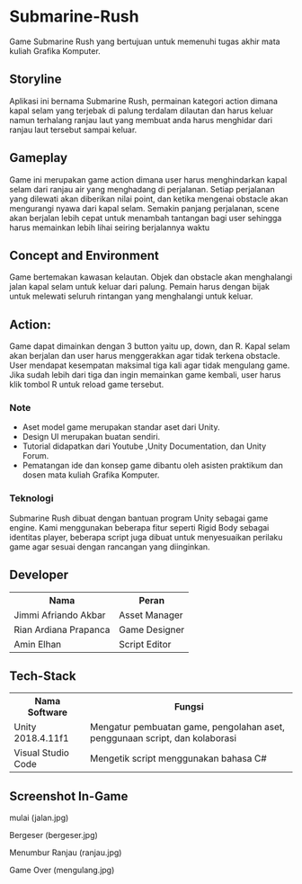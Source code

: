 # Submarine-Rush

Game Submarine Rush yang bertujuan untuk memenuhi tugas akhir mata kuliah Grafika Komputer.

## Storyline
Aplikasi ini bernama Submarine Rush, permainan kategori action dimana kapal selam yang terjebak di palung terdalam dilautan dan harus keluar namun terhalang ranjau laut yang membuat anda harus menghidar dari ranjau laut tersebut sampai keluar.


## Gameplay
Game ini merupakan game action dimana user harus menghindarkan kapal selam dari ranjau air yang menghadang di perjalanan. Setiap perjalanan yang dilewati akan diberikan nilai point, dan ketika mengenai obstacle akan mengurangi nyawa dari kapal selam. Semakin panjang perjalanan, scene akan berjalan lebih cepat untuk menambah tantangan bagi user sehingga harus memainkan lebih lihai seiring berjalannya waktu


## Concept and Environment
Game bertemakan kawasan kelautan. Objek dan obstacle akan menghalangi jalan kapal selam untuk keluar dari palung. Pemain harus dengan bijak untuk melewati seluruh rintangan yang menghalangi untuk keluar.

## Action:
Game dapat dimainkan dengan 3 button yaitu up, down, dan R. Kapal selam akan berjalan dan user harus menggerakkan agar tidak terkena obstacle. User mendapat kesempatan maksimal tiga kali agar tidak mengulang game. Jika sudah lebih dari tiga dan ingin memainkan game kembali, user harus klik tombol R untuk reload game tersebut.

### Note
- Aset model game merupakan standar aset dari Unity.
- Design UI merupakan buatan sendiri.
- Tutorial didapatkan dari Youtube ,Unity Documentation, dan Unity Forum.
- Pematangan ide dan konsep game dibantu oleh asisten praktikum dan dosen mata kuliah Grafika Komputer.

### Teknologi
Submarine Rush dibuat dengan bantuan program Unity sebagai game engine. Kami menggunakan beberapa fitur seperti Rigid Body sebagai identitas player, beberapa script juga dibuat untuk menyesuaikan perilaku game agar sesuai dengan rancangan yang diinginkan. 



## Developer
<table>
  <th>
    Nama
  </th>
  <th>
    Peran
  </th>
  <tr>
    <td>
      Jimmi Afriando Akbar
    </td>
    <td>
      Asset Manager
    </td>
  </tr>
  <tr>
    <td>
      Rian Ardiana Prapanca 
    </td>
    <td>
      Game Designer
    </td>
  </tr>
  <tr>
    <td>
       Amin Elhan
    </td>
    <td>
      Script Editor
    </td>
  </tr>
</table>

## Tech-Stack
<table>
  <th>
    Nama Software
  </th>
  <th>
    Fungsi
  </th>
  <tr>
    <td>
      Unity 2018.4.11f1
    </td>
    <td>
      Mengatur pembuatan game, pengolahan aset, penggunaan script, dan kolaborasi
    </td>
  </tr>
  <tr>
    <td>
      Visual Studio Code
    </td>
    <td>
      Mengetik script menggunakan bahasa C#
    </td>
</table>

## Screenshot In-Game
mulai
(jalan.jpg)

Bergeser
(bergeser.jpg)


Menumbur Ranjau
(ranjau.jpg)

Game Over
(mengulang.jpg)
